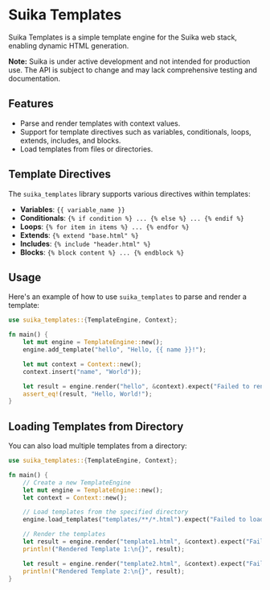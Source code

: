 # Suika Templates

Suika Templates is a simple template engine for the Suika web stack, enabling
dynamic HTML generation.

**Note:** Suika is under active development and not intended for production use.
The API is subject to change and may lack comprehensive testing and
documentation.

## Features

- Parse and render templates with context values.
- Support for template directives such as variables, conditionals, loops,
  extends, includes, and blocks.
- Load templates from files or directories.

## Template Directives

The `suika_templates` library supports various directives within templates:

- **Variables**: `{{ variable_name }}`
- **Conditionals**: `{% if condition %} ... {% else %} ... {% endif %}`
- **Loops**: `{% for item in items %} ... {% endfor %}`
- **Extends**: `{% extend "base.html" %}`
- **Includes**: `{% include "header.html" %}`
- **Blocks**: `{% block content %} ... {% endblock %}`

## Usage

Here's an example of how to use `suika_templates` to parse and render a
template:

```rust
use suika_templates::{TemplateEngine, Context};

fn main() {
    let mut engine = TemplateEngine::new();
    engine.add_template("hello", "Hello, {{ name }}!");

    let mut context = Context::new();
    context.insert("name", "World"));

    let result = engine.render("hello", &context).expect("Failed to render template");
    assert_eq!(result, "Hello, World!");
}
```

## Loading Templates from Directory

You can also load multiple templates from a directory:

```rust
use suika_templates::{TemplateEngine, Context};

fn main() {
    // Create a new TemplateEngine
    let mut engine = TemplateEngine::new();
    let context = Context::new();

    // Load templates from the specified directory
    engine.load_templates("templates/**/*.html").expect("Failed to load templates");

    // Render the templates
    let result = engine.render("template1.html", &context).expect("Failed to render template");
    println!("Rendered Template 1:\n{}", result);

    let result = engine.render("template2.html", &context).expect("Failed to render template");
    println!("Rendered Template 2:\n{}", result);
}
```
